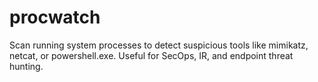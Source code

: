# procwatch
Scan running system processes to detect suspicious tools like mimikatz, netcat, or powershell.exe. Useful for SecOps, IR, and endpoint threat hunting.

